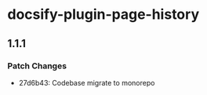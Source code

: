 # docsify-plugin-page-history

## 1.1.1

### Patch Changes

- 27d6b43: Codebase migrate to monorepo
